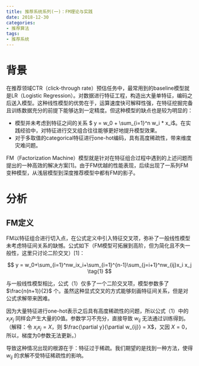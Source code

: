 ```yaml
---
title: 推荐系统系列(一)：FM理论与实践
date: 2018-12-30
categories:
- 推荐算法
tags:
- 推荐系统
---
```


# 背景

在推荐领域CTR（click-through rate）预估任务中，最常用到的baseline模型就是LR（Logistic Regression）。对数据进行特征工程，构造出大量单特征，编码之后送入模型。这种线性模型的优势在于，运算速度快可解释性强，在特征挖掘完备且训练数据充分的前提下能够达到一定精度。但这种模型的缺点也是较为明显的：

<!-- more -->

* 模型并未考虑到特征之间的关系 $ y = w_0 + \sum_{i=1}^n w_i * x_i$。在实践经验中，对特征进行交叉组合往往能够更好地提升模型效果。  
* 对于多取值的categorical特征进行one-hot编码，具有高度稀疏性，带来维度灾难问题。

FM（Factorization Machine）模型就是针对在特征组合过程中遇到的上述问题而提出的一种高效的解决方案[1]。由于FM优越的性能表现，后续出现了一系列FM变种模型，从浅层模型到深度推荐模型中都有FM的影子。

# 分析

## FM定义

FM以特征组合进行切入点，在公式定义中引入特征交叉项，弥补了一般线性模型未考虑特征间关系的缺憾。公式如下（FM模型可拓展到高阶，但为简化且不失一般性，这里只讨论二阶交叉）[1]：

$$ y = w_0+\sum_{i=1}^nw_ix_i+\sum_{i=1}^{n-1}\sum_{j=i+1}^nw_{ij}x_i x_j \tag{1} $$

与一般线性模型相比，公式（1）仅多了一个二阶交叉项，模型参数多了 $\frac{n(n+1)}{2}$ 个。虽然这种显式交叉的方式能够刻画特征间关系，但是对公式求解带来困难。

因为大量特征进行one-hot表示之后具有高度稀疏性的问题，所以公式（1）中的 $x_i x_j$ 同样会产生大量的0值。参数学习不充分，直接导致 $w_{ij}$ 无法通过训练得到。（解释：令 $x_i x_j = X$，则 $\frac{\partial y}{\partial w_{ij}} = X$，又因 $X = 0$，所以，梯度为0参数无法更新。）

导致这种情况出现的根源在于：特征过于稀疏。我们期望的是找到一种方法，使得 $w_{ij}$ 的求解不受特征稀疏性的影响。
